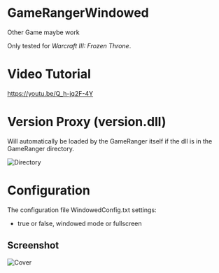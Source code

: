 # GameRangerWindowed
Other Game maybe work

Only tested for *Warcraft III: Frozen Throne*.

# Video Tutorial
https://youtu.be/Q_h-jq2F-4Y

# Version Proxy (version.dll)
Will automatically be loaded by the GameRanger itself if the dll is in the GameRanger directory.

![Directory](https://user-images.githubusercontent.com/35301327/174139467-deb13167-849e-46e9-a0e6-c4c7825e3fee.png)

# Configuration
The configuration file WindowedConfig.txt settings:
* true or false, windowed mode or fullscreen

## Screenshot
![Cover](https://user-images.githubusercontent.com/35301327/174141239-4e4c476e-bb0e-4978-a36a-90bdaf730e0c.png)
